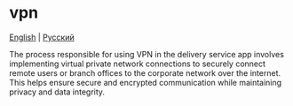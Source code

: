 # vpn

[English](vpn.md) | [Русский](vpn.ru.md)

The process responsible for using VPN in the delivery service app involves implementing virtual private network connections to securely connect remote users or branch offices to the corporate network over the internet. This helps ensure secure and encrypted communication while maintaining privacy and data integrity.

